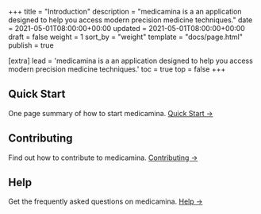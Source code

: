 +++
title = "Introduction"
description = "medicamina is a an application designed to help you access modern precision medicine techniques."
date = 2021-05-01T08:00:00+00:00
updated = 2021-05-01T08:00:00+00:00
draft = false
weight = 1
sort_by = "weight"
template = "docs/page.html"
publish = true

[extra]
lead = 'medicamina is a an application designed to help you access modern precision medicine techniques.'
toc = true
top = false
+++

## Quick Start

One page summary of how to start medicamina. [Quick Start →](../quick-start/)

## Contributing

Find out how to contribute to medicamina. [Contributing →](../../contributing/how-to-contribute/)

## Help

Get the frequently asked questions on medicamina. [Help →](../../help/faq/)

